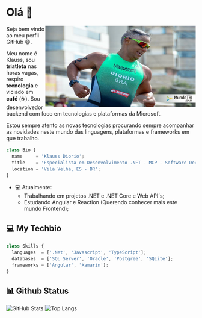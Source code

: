 # Olá 👋

<img align="right" alt="MyLive" src="https://github.com/krdiorio/krdiorio/blob/main/triathlon.jpg" width="400" height="215" />

Seja bem vindo ao meu perfil GitHub 😄.

Meu nome é Klauss, sou **triatleta** nas horas vagas, respiro **tecnologia** e  viciado em **café** (☕). Sou desenvolvedor backend com foco em tecnologias e plataformas da Microsoft. 

Estou sempre atento as novas tecnologias procurando sempre acompanhar as novidades neste mundo das linguagens, plataformas e frameworks em que trabalho. 


```js
class Bio {
  name     = 'Klauss Diorio';
  title    = 'Especialista em Desenvolvimento .NET - MCP - Software Development Fundamentals';
  location = 'Vila Velha, ES - BR';
}
```


- 💻 Atualmente:
   - Trabalhando em projetos .NET e .NET Core e Web API´s;
   - Estudando Angular e Reaction (Querendo conhecer mais este mundo Frontend);

## 💻 My Techbio

```js
class Skills {
  languages  = ['.Net', 'Javascript', 'TypeScript'];
  databases  = ['SQL Server', 'Oracle', 'Postgree', 'SQLite'];
  frameworks = ['Angular', 'Xamarin'];
}
```


## 📊 Github Status
![GitHub Stats](https://github-readme-stats.vercel.app/api?username=krdiorio&show_icons=true&theme=dracula&custom_title=Github%20Status)
![Top Langs](https://github-readme-stats.vercel.app/api/top-langs/?username=krdiorio&layout=compact&theme=dracula)


<!--
**krdiorio/krdiorio** is a ✨ _special_ ✨ repository because its `README.md` (this file) appears on your GitHub profile.

Here are some ideas to get you started:

- 🔭 I’m currently working on ...
- 🌱 I’m currently learning ...
- 👯 I’m looking to collaborate on ...
- 🤔 I’m looking for help with ...
- 💬 Ask me about ...
- 📫 How to reach me: ...
- 😄 Pronouns: ...
- ⚡ Fun fact: ...

Seja bem vindo ao meu perfil GitHub 😄.

Meu nome é Klauss, sou apaixonado por **tecnologia** e **café** (☕) desde quando me entendo por gente. 

Sou desenvolvedor com foco em tecnologias Microsoft. 

Estou sempre em busca de conhecer novas tecnologias, e tento ao máximo acompanhar as novidades das linguagens, plataformar, framesworks em que estou trabalhando. 

- 🔭 Atualmente estou trabalhando em projetos em .NET e .NET CORE com foco em Backend
- 🌱 Estou aprendendo e me arriscando neste mundo Full S
- 👯 Estou procurando colaborar em...
- 🤔 Estou procurando ajuda com...
- 💬 Pergunte-me sobre ...
- 📫 Como chegar até mim: ...
- 😄 Pronomes: ...
- ⚡ Curiosidade: ...

```js
class Bio {
  name     = 'Klauss Diorio';
  title    = 'Especialista em Desenvolvimento .NET - MCP - Software Development Fundamentals';
  location = 'Vila Velha, ES - BR';
}
```

-->







